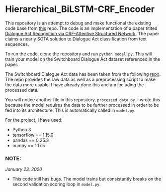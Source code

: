 # Hierarchical_BiLSTM-CRF_Encoder

This repository is an attempt to debug and make functional the existing code base from [this](https://github.com/YanWenqiang/HBLSTM-CRF/blob/master/HBLSTM-CRF.py) repo. The code is an implementation of a paper titlted [Dialogue Act Recognition via CRF-Attentive Structured Network](https://arxiv.org/pdf/1711.05568.pdf). The paper claims a nearly SOTA solution to Dialogue Act classification from text sequences. 

To run the code, clone the repository and run `python model.py`. This will train your model on the Switchboard Dialogue Act dataset referenced in the paper.

The Switchboard Dialogue Act data has been taken from the following [repo](https://github.com/cgpotts/swda). The repo provides the raw data as well as a preprocessing script to make the data more usable. I have already done this and am including the processed data.

You will notice another file in this repository, `processed_data.py`. I wrote this because the model requires the data to be further processed in order to be fed into its architecture. This is automatically called in `model.py`.

For the project, I have used:
- Python 3
- tensorflow == 1.15.0
- pandas == 0.25.3
- numpy == 1.17.5

### NOTE:

_January 23, 2020_
- This code still has bugs. The model trains but consistantly breaks on the second validation scoring loop in `model.py`. 
